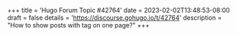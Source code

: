 +++
title = 'Hugo Forum Topic #42764'
date = 2023-02-02T13:48:53-08:00
draft = false
details = 'https://discourse.gohugo.io/t/42764'
description = "How to show posts with tag on one page?"
+++
